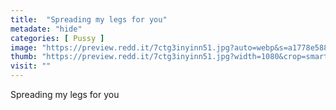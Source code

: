 ```yaml
---
title:  "Spreading my legs for you"
metadate: "hide"
categories: [ Pussy ]
image: "https://preview.redd.it/7ctg3inyinn51.jpg?auto=webp&s=a1778e588a54b4b026314b4380eb355638bb3b75"
thumb: "https://preview.redd.it/7ctg3inyinn51.jpg?width=1080&crop=smart&auto=webp&s=e4d4b3ec4c3850db1970fca43d22fdc3260681c7"
visit: ""
---
```

Spreading my legs for you
